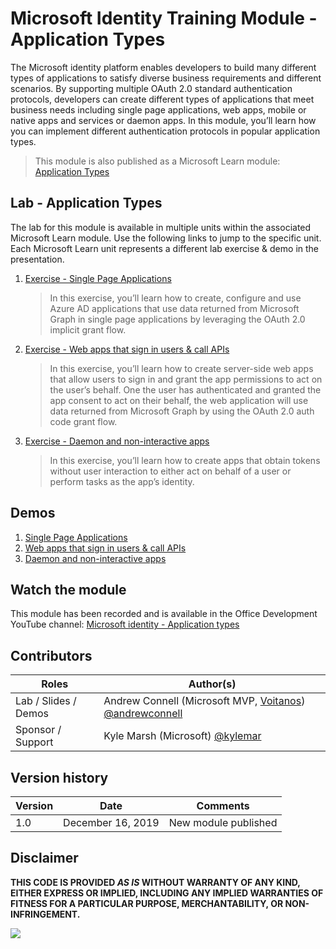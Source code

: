 # Microsoft Identity Training Module - Application Types

The Microsoft identity platform enables developers to build many different types of applications to satisfy diverse business requirements and different scenarios. By supporting multiple OAuth 2.0 standard authentication protocols, developers can create different types of applications that meet business needs including single page applications, web apps, mobile or native apps and services or daemon apps. In this module, you’ll learn how you can implement different authentication protocols in popular application types.

> This module is also published as a Microsoft Learn module: [Application Types](https://docs.microsoft.com/learn/modules/identity-application-types)

## Lab - Application Types

The lab for this module is available in multiple units within the associated Microsoft Learn module. Use the following links to jump to the specific unit. Each Microsoft Learn unit represents a different lab exercise & demo in the presentation.

1. [Exercise - Single Page Applications](https://docs.microsoft.com/learn/modules/identity-application-types/3-exercise-single-page-applications)

    > In this exercise, you’ll learn how to create, configure and use Azure AD applications that use data returned from Microsoft Graph in single page applications by leveraging the OAuth 2.0 implicit grant flow.

1. [Exercise - Web apps that sign in users & call APIs](https://docs.microsoft.com/learn/modules/identity-application-types/5-exercise-web-apps-call-apis)

    > In this exercise, you’ll learn how to create server-side web apps that allow users to sign in and grant the app permissions to act on the user’s behalf. One the user has authenticated and granted the app consent to act on their behalf, the web application will use data returned from Microsoft Graph by using the OAuth 2.0 auth code grant flow.

1. [Exercise - Daemon and non-interactive apps](https://docs.microsoft.com/learn/modules/identity-application-types/7-exercise-daemon-non-interactive-apps)

    > In this exercise, you’ll learn how to create apps that obtain tokens without user interaction to either act on behalf of a user or perform tasks as the app’s identity.

## Demos

1. [Single Page Applications](./Demos/01-spa)
1. [Web apps that sign in users & call APIs](./Demos/02-webapp)
1. [Daemon and non-interactive apps](./Demos/03-daemon-service-app)

## Watch the module

This module has been recorded and is available in the Office Development YouTube channel: [Microsoft identity - Application types](https://www.youtube.com/watch?v=BpAP-4DsU40)

## Contributors

|        Roles         |                                                    Author(s)                                                     |
| -------------------- | ---------------------------------------------------------------------------------------------------------------- |
| Lab / Slides / Demos | Andrew Connell (Microsoft MVP, [Voitanos](https://www.voitanos.io)) [@andrewconnell](//github.com/andrewconnell) |
| Sponsor / Support    | Kyle Marsh (Microsoft) [@kylemar](//github.com/kylemar)                                                          |

## Version history

| Version |       Date        |       Comments       |
| ------- | ----------------- | -------------------- |
| 1.0     | December 16, 2019 | New module published |

## Disclaimer

**THIS CODE IS PROVIDED _AS IS_ WITHOUT WARRANTY OF ANY KIND, EITHER EXPRESS OR IMPLIED, INCLUDING ANY IMPLIED WARRANTIES OF FITNESS FOR A PARTICULAR PURPOSE, MERCHANTABILITY, OR NON-INFRINGEMENT.**

<img src="https://telemetry.sharepointpnp.com/TrainingContent/Identity/02-application-types" />
